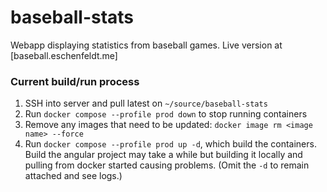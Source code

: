 # baseball-stats
Webapp displaying statistics from baseball games. Live version at [baseball.eschenfeldt.me]

### Current build/run process

1. SSH into server and pull latest on `~/source/baseball-stats`
2. Run `docker compose --profile prod down` to stop running containers
3. Remove any images that need to be updated: `docker image rm <image name> --force`
4. Run `docker compose --profile prod up -d`, which build the containers. Build the angular project may take a while but building it locally and pulling from docker started causing problems. (Omit the `-d` to remain attached and see logs.)
